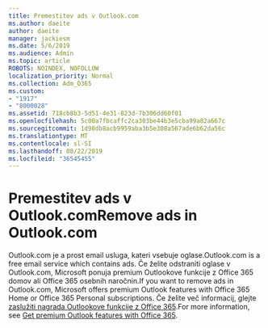 ```yaml
---
title: Premestitev ads v Outlook.com
ms.author: daeite
author: daeite
manager: jackiesm
ms.date: 5/6/2019
ms.audience: Admin
ms.topic: article
ROBOTS: NOINDEX, NOFOLLOW
localization_priority: Normal
ms.collection: Adm_O365
ms.custom:
- "1917"
- "8000028"
ms.assetid: 718cb8b3-5d51-4e31-823d-7b306dd60f01
ms.openlocfilehash: 5c00a7fbcaffc2ca303be44b3e5cba99a82a667c
ms.sourcegitcommit: 1d98db8acb9959aba3b5e308a567ade6b62da56c
ms.translationtype: MT
ms.contentlocale: sl-SI
ms.lasthandoff: 08/22/2019
ms.locfileid: "36545455"
---
```

# <a name="remove-ads-in-outlookcom"></a><span data-ttu-id="5c200-102">Premestitev ads v Outlook.com</span><span class="sxs-lookup"><span data-stu-id="5c200-102">Remove ads in Outlook.com</span></span>

<span data-ttu-id="5c200-103">Outlook.com je a prost email usluga, kateri vsebuje oglase.</span><span class="sxs-lookup"><span data-stu-id="5c200-103">Outlook.com is a free email service which contains ads.</span></span> <span data-ttu-id="5c200-104">Če želite odstraniti oglase v Outlook.com, Microsoft ponuja premium Outlookove funkcije z Office 365 domov ali Office 365 osebnih naročnin.</span><span class="sxs-lookup"><span data-stu-id="5c200-104">If you want to remove ads in Outlook.com, Microsoft offers premium Outlook features with Office 365 Home or Office 365 Personal subscriptions.</span></span> <span data-ttu-id="5c200-105">Če želite več informacij, glejte [zaslužiti nagrada Outlookove funkcije z Office 365](https://go.microsoft.com/fwlink/?linkid=872181).</span><span class="sxs-lookup"><span data-stu-id="5c200-105">For more information, see [Get premium Outlook features with Office 365](https://go.microsoft.com/fwlink/?linkid=872181).</span></span>